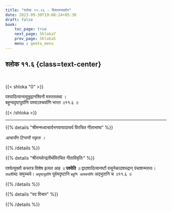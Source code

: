 ```yaml
---
title: "श्लोक ११.२६ - विश्वरूपदर्शन"
date: 2023-09-30T19:08:24+05:30
draft: false
book:
    toc_page: true
    next_page: Shloka7
    prev_page: Shloka5
    menu : geeta_menu
---
```




## श्लोक ११.६ {class=text-center}

<br/>

{{< shloka  "0"  >}}

पश्यादित्यान्वसून्रुद्रानश्विनौ मरुतस्तथा ।    
बहून्यदृष्टपूर्वाणि पश्याऽश्चर्याणि भारत ॥११.६ ॥

{{< /shloka >}}

---


{{% details "श्रीमन्मध्वाचार्यभगवत्पादाचर्य विरचित  गीताभाष्य" %}}

*आचार्येण टिप्पणी नकृतः ।*

{{% /details %}}



{{% details "श्रीराघवेन्द्रतीर्थविरचित गीताविवृतिः" %}}

पश्येत्युक्तौ कस्तत्र विशेष इत्यत आह 
॥ **पश्येति** ॥ द्वादशादित्यानष्टौ
वसूनेकादशस्द्रान्‌ पंचाशन्मरुतः। `तथा`शब्दः समुच्चये। 
`अदृष्टपूर्वाणि` पूर्वमदृष्टानि
`बहूनि आश्चर्याणि` अद्भुतानि च ॥११.६ ॥

{{% /details %}}



{{% details "पद विचार" %}}


{{% /details %}}
